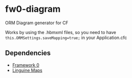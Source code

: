 # fw0-diagram
ORM Diagram generator for CF

Works by using the .hbmxml files, so you need to have `this.ORMSettings.saveMapping=true;` in your Application.cfc

## Dependencies

- [Framework 0](https://github.com/mjhagen/framework-zero)
- [Linguine Maps](http://www.softwaresecretweapons.com/jspwiki/downloadlinguinemaps)

